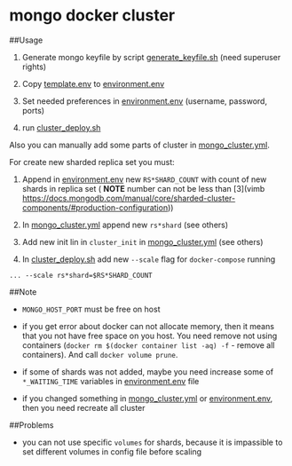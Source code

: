 # mongo docker cluster

##Usage

  1. Generate mongo keyfile by script [generate_keyfile.sh](generate_keyfile.sh) (need superuser rights)

  2. Copy [template.env](template.env) to [environment.env](environment.env)

  3. Set needed preferences in [environment.env](environment.env) (username, password, ports)

  4. run [cluster_deploy.sh](./cluster_deploy.sh)


Also you can manually add some parts of cluster in [mongo_cluster.yml](mongo_cluster.yml).

For create new sharded replica set you must:

  1. Append in [environment.env](environment.env) new `RS*SHARD_COUNT` with count
  of new shards in replica set ( __NOTE__ number can not be less than [3](vimb https://docs.mongodb.com/manual/core/sharded-cluster-components/#production-configuration))

  2. In [mongo_cluster.yml](mongo_cluster.yml) append new `rs*shard` (see others)

  3. Add new init lin in `cluster_init` in [mongo_cluster.yml](mongo_cluster.yml)
  (see others)

  4. In [cluster_deploy.sh](cluster_deploy.sh) add new `--scale` flag for 
  `docker-compose` running

```
... --scale rs*shard=$RS*SHARD_COUNT
```

##Note

  - `MONGO_HOST_PORT` must be free on host

  - if you get error about docker can not allocate memory, then it means that
    you not have free space on you host. You need remove not using containers
    (`docker rm $(docker container list -aq) -f` - remove all containers). And
    call `docker volume prune`.

  - if some of shards was not added, maybe you need increase some of
    `*_WAITING_TIME` variables in [environment.env](environment.env) file

  - if you changed something in [mongo_cluster.yml](mongo_cluster.yml) or
    [environment.env](environment.env), then you need recreate all cluster

##Problems

  - you can not use specific `volumes` for shards, because it is impassible to
    set different volumes in config file before scaling
